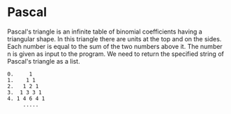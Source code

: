 # Pascal

Pascal's triangle is an infinite table of binomial coefficients having a triangular shape. In this triangle there are units at the top and on the sides. Each number is equal to the sum of the two numbers above it. The number n is given as input to the program. We need to return the specified string of Pascal's triangle as a list.

```
0.     1
1.    1 1
2.   1 2 1
3.  1 3 3 1
4. 1 4 6 4 1
     .....
```